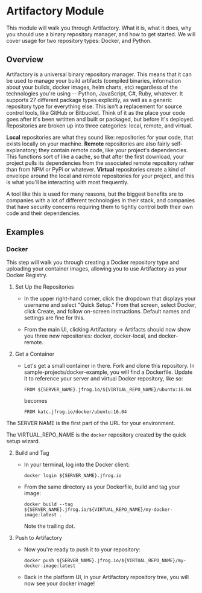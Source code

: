 # Artifactory Module


This module will walk you through Artifactory. What it is, what it does, why you should use a binary repository manager, and how to get started. We will cover usage for two repository types: Docker, and Python.


## Overview


Artifactory is a universal binary repository manager. This means that it can be used to manage your build artifacts (compiled binaries, information about your builds, docker images, helm charts, etc) regardless of the technologies you're using -- Python, JavaScript, C#, Ruby, whatever. It supports 27 different package types explicitly, as well as a generic repository type for everything else. This isn't a replacement for source control tools, like GitHub or Bitbucket. Think of it as the place your code goes after it's been wrtitten and built or packaged, but before it's deployed. Repositories are broken up into three categories: local, remote, and virtual. 

**Local** repositories are what they sound like: repositories for your code, that exists locally on your machine. **Remote** repositories are also fairly self-explanatory; they contain remote code, like your project's dependencies. This functions sort of like a cache, so that after the first download, your project pulls its dependencies from the associated remote repository rather than from NPM or PyPi or whatever. **Virtual** repositories create a kind of envelope around the local and remote repositories for your project, and this is what you'll be interacting with most frequently.

A tool like this is used for many reasons, but the biggest benefits are to companies with a lot of different technologies in their stack, and companies that have security concerns requiring them to tightly control both their own code and their dependencies.


## Examples


### Docker

This step will walk you through creating a Docker repository type and uploading your container images, allowing you to use Artifactory as your Docker Registry.

1. Set Up the Repositories
    - In the upper right-hand corner, click the dropdown that displays your username and select "Quick Setup." From that screen, select Docker, click Create, and follow on-screen instructions. Default names and settings are fine for this.

    - From the main UI, clicking Artifactory -> Artifacts should now show you three new repositories: docker, docker-local, and docker-remote.

2. Get a Container
    - Let's get a small container in there. Fork and clone this repository. In sample-projects/docker-example, you will find a Dockerfile. Update it to reference your server and virtual Docker repository, like so:

        `FROM ${SERVER_NAME}.jfrog.io/${VIRTUAL_REPO_NAME}/ubuntu:16.04`

        becomes

        `FROM katc.jfrog.io/docker/ubuntu:16.04`


The SERVER NAME is the first part of the URL for your environment.

The VIRTUAL_REPO_NAME is the `docker` repository created by the quick setup wizard.

2. Build and Tag
    - In your terminal, log into the Docker client:

        `docker login ${SERVER_NAME}.jfrog.io`

    - From the same directory as your Dockerfile, build and tag your image:
         
        `docker build --tag ${SERVER_NAME}.jfrog.io/${VIRTUAL_REPO_NAME}/my-docker-image:latest .`

        Note the trailing dot.

3. Push to Artifactory
    - Now you're ready to push it to your repository:
 
        `docker push ${SERVER_NAME}.jfrog.io/${VIRTUAL_REPO_NAME}/my-docker-image:latest`

    - Back in the platform UI, in your Artifactory repository tree, you will now see your docker image!
